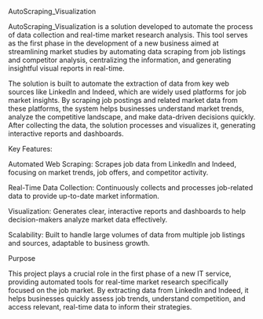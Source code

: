 AutoScraping_Visualization

AutoScraping_Visualization is a solution developed to automate the process of data collection and real-time market research analysis. This tool serves as the first phase in the development of a new business aimed at streamlining market studies by automating data scraping from job listings and competitor analysis, centralizing the information, and generating insightful visual reports in real-time.

The solution is built to automate the extraction of data from key web sources like LinkedIn and Indeed, which are widely used platforms for job market insights. By scraping job postings and related market data from these platforms, the system helps businesses understand market trends, analyze the competitive landscape, and make data-driven decisions quickly. After collecting the data, the solution processes and visualizes it, generating interactive reports and dashboards.

Key Features:

Automated Web Scraping: Scrapes job data from LinkedIn and Indeed, focusing on market trends, job offers, and competitor activity.

Real-Time Data Collection: Continuously collects and processes job-related data to provide up-to-date market information.

Visualization: Generates clear, interactive reports and dashboards to help decision-makers analyze market data effectively.

Scalability: Built to handle large volumes of data from multiple job listings and sources, adaptable to business growth.

Purpose

This project plays a crucial role in the first phase of a new IT service, providing automated tools for real-time market research specifically focused on the job market. By extracting data from LinkedIn and Indeed, it helps businesses quickly assess job trends, understand competition, and access relevant, real-time data to inform their strategies.
